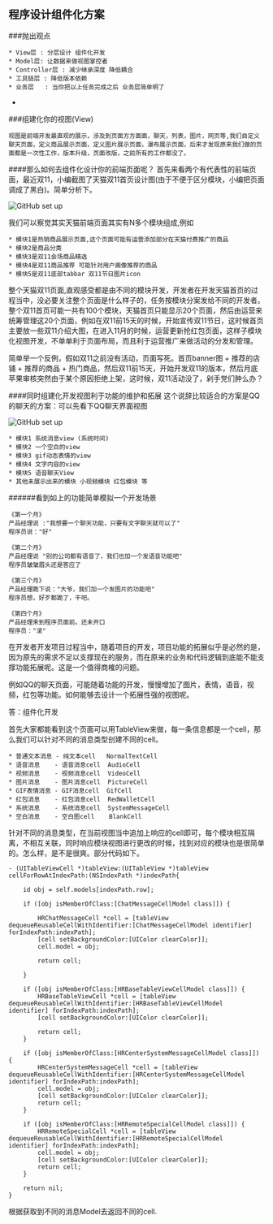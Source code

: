 ## 程序设计组件化方案
###抛出观点
```
* View层 : 分层设计 组件化开发
* Model层: 让数据来做视图掌控者
* Controller层 : 减少继承深度 降低耦合
* 工具链层 : 降低版本依赖
* 业务层   : 当你把以上任务完成之后 业务层简单明了
```
-
###组建化你的视图(View)
```
视图是前端开发最直观的展示，涉及到页面方方面面，聊天，列表，图片，网页等,我们自定义聊天页面，定义商品展示页面，定义图片展示页面，瀑布展示页面，后来才发现原来我们做的页面都是一次性工作，版本升级，页面改版，之前所有的工作都没了。
```
####那么如何去组件化设计你的前端页面呢？
首先来看两个有代表性的前端页面，最近双11，小编截图了天猫双11首页设计图(由于不便于区分模块，小编把页面调成了黑白)。简单分析下。

![GitHub set up](http://www.goofyy.com/blog/wp-content/uploads/2016/11/tmall_scr-2.jpeg)

我们可以察觉其实天猫前端页面其实有N多个模块组成,例如
```
* 模块1是热销商品展示页面,这个页面可能有运营添加部分在天猫付费推广的商品
* 模块2是商品分类 
* 模块3是双11会场商品精选 
* 模块4是双11商品推荐 可能针对用户画像推荐的商品
* 模块5是双11底部tabbar 双11节日图片icon
```
整个天猫双11页面,直观感受都是由不同的模块开发，开发者在开发天猫首页的过程当中，没必要关注整个页面是什么样子的，任务按模块分案发给不同的开发者。整个双11首页可能一共有100个模块，天猫首页只能显示20个页面，然后由运营来统筹管理这20个页面，例如在双11前15天的时候，开始宣传双11节日，这时候首页主要放一些双11介绍大图，在进入11月的时候，运营更新抢红包页面，这样子模块化视图开发，不单单利于页面布局，而且利于运营推广来做活动的分发和管理。    

简单举一个反例，假如双11之前没有活动，页面写死。首页banner图 + 推荐的店铺 + 推荐的商品 + 热门商品，然后双11前15天，开始开发双11的版本，然后月底苹果审核突然由于某个原因拒绝上架，这时候，双11活动没了，剁手党们肿么办？


####同时组建化开发视图利于功能的维护和拓展
这个说辞比较适合的方案是QQ的聊天的方案：可以先看下QQ聊天界面视图

![GitHub set up](http://www.goofyy.com/blog/wp-content/uploads/2016/11/qq_scr.jpeg)

```
* 模块1 系统消息view (系统时间)
* 模块2 一个空白的view
* 模块3 gif动态表情的view
* 模块4 文字内容的view
* 模块5 语音聊天View
* 其他未展示出来的模块 小视频模块 红包模块 等
```

######看到如上的功能简单模拟一个开发场景
``` 
《第一个月》  
产品经理说 :"我想要一个聊天功能，只要有文字聊天就可以了"    
程序员说："好"    

《第二个月》   
产品经理说 "别的公司都有语音了，我们也加一个发语音功能吧"  
程序员皱皱眉头还是答应了

《第三个月》   
产品经理跪下说："大爷，我们加一个发图片的功能吧"  
程序员想，好歹都跪了，干吧。

《第四个月》   
产品经理来到程序员面前。还未开口     
程序员："滚"
```     

在开发者开发项目过程当中，随着项目的开发，项目功能的拓展似乎是必然的是，因为原先的需求不足以支撑现在的服务，而在原来的业务和代码逻辑到底能不能支撑功能拓展呢。这是一个值得商榷的问题。

例如QQ的聊天页面，可能随着功能的开发，慢慢增加了图片，表情，语音，视频，红包等功能。如何能够去设计一个拓展性强的视图呢。

答：组件化开发

首先大家都能看到这个页面可以用TableView来做，每一条信息都是一个cell，那么我们可以针对不同的消息类型创建不同的cell。

```
* 普通文本消息 - 纯文本cell   NormalTextCell
* 语音消息    - 语音消息cell  AudioCell
* 视频消息    - 视频消息cell  VideoCell
* 图片消息    - 图片消息cell  PictureCell
* GIF表情消息 - GIF消息cell  GifCell
* 红包消息    - 红包消息cell  RedWalletCell
* 系统消息    - 系统消息cell  SystemMessageCell
* 空白消息    - 空白图cell    BlankCell
```
针对不同的消息类型，在当前视图当中追加上响应的cell即可，每个模块相互隔离，不相互关联，同时响应模块视图进行更改的时候，找到对应的模块也是很简单的。怎么样，是不是很爽。部分代码如下。
```
- (UITableViewCell *)tableView:(UITableView *)tableView cellForRowAtIndexPath:(NSIndexPath *)indexPath{
    
    id obj = self.models[indexPath.row];
    
    if ([obj isMemberOfClass:[ChatMessageCellModel class]]) {
        
        HRChatMessageCell *cell = [tableView dequeueReusableCellWithIdentifier:[ChatMessageCellModel identifier] forIndexPath:indexPath];
        [cell setBackgroundColor:[UIColor clearColor]];
        cell.model = obj;
        
        return cell;
        
    }
    
    if ([obj isMemberOfClass:[HRBaseTableViewCellModel class]]) {
        HRBaseTableViewCell *cell = [tableView dequeueReusableCellWithIdentifier:[HRBaseTableViewCellModel identifier] forIndexPath:indexPath];
        [cell setBackgroundColor:[UIColor clearColor]];
        
        return cell;
    }
    
    if ([obj isMemberOfClass:[HRCenterSystemMessageCellModel class]]) {
        HRCenterSystemMessageCell *cell = [tableView dequeueReusableCellWithIdentifier:[HRCenterSystemMessageCellModel identifier] forIndexPath:indexPath];
        cell.model = obj;
        [cell setBackgroundColor:[UIColor clearColor]];
        return cell;
    }
    
    if ([obj isMemberOfClass:[HRRemoteSpecialCellModel class]]) {
        HRRemoteSpecialCell *cell = [tableView dequeueReusableCellWithIdentifier:[HRRemoteSpecialCellModel identifier] forIndexPath:indexPath];
        cell.model = obj;
        [cell setBackgroundColor:[UIColor clearColor]];
        return cell;
    }
    
    return nil;
}

```
根据获取到不同的消息Model去返回不同的cell.


